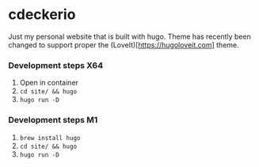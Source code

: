 # cdeckerio

Just my personal website that is built with hugo. Theme has recently been changed to support proper the (LoveIt)[https://hugoloveit.com] theme.

### Development steps X64
1. Open in container
2. `cd site/ && hugo`
3. `hugo run -D`

### Development steps M1
1. `brew install hugo`
2. `cd site/ && hugo`
3. `hugo run -D`
